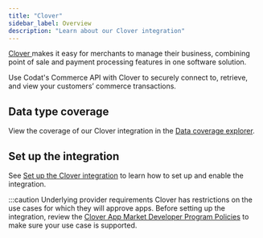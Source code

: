 ```yaml
---
title: "Clover"
sidebar_label: Overview
description: "Learn about our Clover integration"
---
```


<p><a className="external" href="https://uk.clover.com/" target="_blank">
  Clover
</a> makes it easy for merchants to manage their business, combining point of sale and payment processing features in one software solution.</p>

Use Codat's Commerce API with Clover to securely connect to, retrieve, and view your customers’ commerce transactions.

## Data type coverage

View the coverage of our Clover integration in the <a className="external" href="https://knowledge.codat.io/supported-features/commerce?view=tab-by-integration&integrationKey=fqly" target="_blank">Data coverage explorer</a>.

## Set up the integration

See [Set up the Clover integration](/integrations/commerce/clover/set-up-your-clover-integration) to learn how to set up and enable the integration.

:::caution Underlying provider requirements
Clover has restrictions on the use cases for which they will approve apps. Before setting up the integration, review the [Clover App Market Developer Program Policies](https://www.clover.com/app-market-policies) to make sure your use case is supported.

